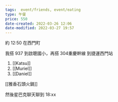 ```yaml
---
tags:  event/friends, event/eating
type: 午餐
price: 550
date-created: 2022-03-26 12:06
date-modified: 2022-03-27 19:57
---
```


約 12:50 在西門町

我搭 937 到啟聰國小，再搭 304重慶幹線 到捷運西門站

1. [[Katsu]]
2. [[Muriel]]
3. [[Daniel]]

[[雅香石頭火鍋]]

然後星巴克聊天聊到 18:xx